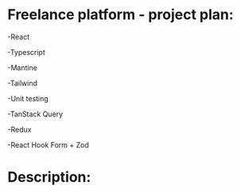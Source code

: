 # Freelance platform - project plan:

-React

-Typescript

-Mantine 

-Tailwind

-Unit testing

-TanStack Query

-Redux

-React Hook Form + Zod

# Description:
